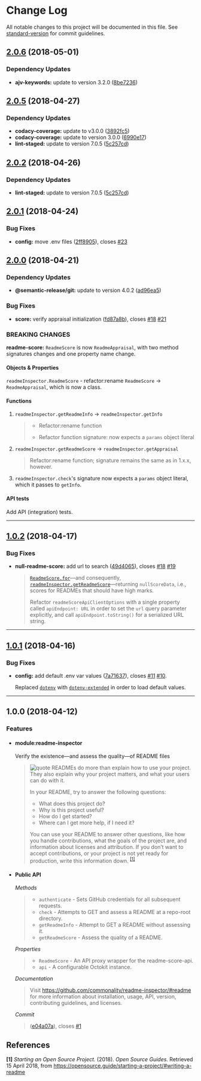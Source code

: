 # Change Log

All notable changes to this project will be documented in this file. See [standard-version](https://github.com/conventional-changelog/standard-version) for commit guidelines.

<a name="2.0.6"></a>

## [2.0.6](https://github.com/commonality/readme-inspector/compare/v2.0.5...v2.0.6) (2018-05-01)

### Dependency Updates

* **ajv-keywords:** update to version 3.2.0 ([8be7236](https://github.com/commonality/readme-inspector/commit/8be7236))

<a name="2.0.5"></a>

## [2.0.5](https://github.com/commonality/readme-inspector/compare/v2.0.4...v2.0.5) (2018-04-27)

### Dependency Updates

* **codacy-coverage:** update to v3.0.0 ([3892fc5](https://github.com/commonality/readme-inspector/commit/3892fc5))
* **codacy-coverage:** update to version 3.0.0 ([6990e17](https://github.com/commonality/readme-inspector/commit/6990e17))
* **lint-staged:** update to version 7.0.5 ([5c257cd](https://github.com/commonality/readme-inspector/commit/5c257cd))

<a name="2.0.2"></a>

## [2.0.2](https://github.com/commonality/readme-inspector/compare/v2.0.3...v2.0.2) (2018-04-26)

### Dependency Updates

* **lint-staged:** update to version 7.0.5 ([5c257cd](https://github.com/commonality/readme-inspector/commit/5c257cd))

<a name="2.0.1"></a>

## [2.0.1](https://github.com/commonality/readme-inspector/compare/v2.0.0...v2.0.1) (2018-04-24)

### Bug Fixes

* **config:** move .env files ([2ff8905](https://github.com/commonality/readme-inspector/commit/2ff8905)), closes [#23](https://github.com/commonality/readme-inspector/issues/23)

<a name="2.0.0"></a>

## [2.0.0](https://github.com/commonality/readme-inspector/compare/v1.0.2...v2.0.0) (2018-04-21)

### Dependency Updates

* **@semantic-release/git:** update to version 4.0.2 ([ad96ea5](https://github.com/commonality/readme-inspector/commit/ad96ea5))

### Bug Fixes

* **score:** verify appraisal initialization ([fd87a8b](https://github.com/commonality/readme-inspector/commit/fd87a8b)), closes [#18](https://github.com/commonality/readme-inspector/issues/18) [#21](https://github.com/commonality/readme-inspector/issues/21)

### BREAKING CHANGES

**readme-score:** `ReadmeScore` is now `ReadmeAppraisal`, with two method signatures changes and one property name change.

#### Objects & Properties

`readmeInspector.ReadmeScore` - refactor:rename `ReadmeScore` → `ReadmeAppraisal`, which is now a class.

#### Functions

1.  `readmeInspector.getReadmeInfo` → `readmeInspector.getInfo`

    > * Refactor:rename function
    >
    > * Refactor function signature: now expects a `params` object literal

2.  `readmeInspector.getReadmeScore` → `readmeInspector.getAppraisal`

    > Refactor:rename function; signature remains the same as in 1.x.x,
    > however.

3.  `readmeInspector.check`'s signature now expects a `params` object literal,
    which it passes to `getInfo`.

#### API tests

Add API (integration) tests.

---

<a name="1.0.2"></a>

## [1.0.2](https://github.com/commonality/readme-inspector/compare/v1.0.1...v1.0.2) (2018-04-17)

### Bug Fixes

* **null-readme-score:** add url to search ([49d4065](https://github.com/commonality/readme-inspector/commit/49d4065)), closes [#18](https://github.com/commonality/readme-inspector/issues/18) [#19](https://github.com/commonality/readme-inspector/issues/19)

  > [`ReadmeScore.for`](https://github.com/commonality/readme-inspector/blob/master/lib/readme-score.js#L60)&mdash;and consequently, [`readmeInspector.getReadmeScore`](https://github.com/commonality/readme-inspector/blob/master/lib/index.js#L150)&mdash;returning `nullScoreData`, i.e., scores for READMEs that should have high marks.
  >
  > Refactor `readmeScoreApiClientOptions` with a single property called `apiEndpoint: URL` in order to set the `url` query parameter explicitly, and call `apiEndpoint.toString()` for a serialized URL string.

---

<a name="1.0.1"></a>

## [1.0.1](https://github.com/commonality/readme-inspector/compare/v1.0.0...v1.0.1) (2018-04-16)

### Bug Fixes

* **config:** add default .env var values ([7a71637](https://github.com/commonality/readme-inspector/commit/7a71637)), closes [#11](https://github.com/commonality/readme-inspector/issues/11) [#10](https://github.com/commonality/readme-inspector/issues/10).

  Replaced [`dotenv`][dotenv-url] with [`dotenv-extended`][dotenv-extended-url] in order to load default values.

---

<a name="1.0.0"></a>

## 1.0.0 (2018-04-12)

### Features

* #### module:readme-inspector

  Verify the existence—and assess the quality—of README files

  > ![quote][octicon-quote] READMEs do more than explain how to use your project. They also
  > explain why your project matters, and what your users can do with it.
  >
  > In your README, try to answer the following questions:
  >
  > * What does this project do?
  > * Why is this project useful?
  > * How do I get started?
  > * Where can I get more help, if I need it?
  >
  > You can use your README to answer other questions, like how you handle
  > contributions, what the goals of the project are, and information about
  > licenses and attribution. If you don’t want to accept contributions, or
  > your project is not yet ready for production, write this information down. <sup><a href="#ref-1" title="View reference.">[1]</a></sup>

* #### Public API

  _Methods_

  > * `authenticate` - Sets GitHub credentials for all subsequent requests.
  > * `check` - Attempts to GET and assess a README at a repo-root directory.
  > * `getReadmeInfo` - Attempt to GET a README without assessing it.
  > * `getReadmeScore` - Assess the quality of a README.

  _Properties_

  > * `ReadmeScore` - An API proxy wrapper for the readme-score-api.
  > * `api` - A configurable Octokit instance.

  _Documentation_

  > Visit <https://github.com/commonality/readme-inspector/#readme> for
  > more information about installation, usage, API, version,
  > contributing guidelines, and licenses.

  _Commit_

  > ([e04a07a](https://github.com/commonality/readme-inspector/commit/e04a07a)), closes [#1](https://github.com/commonality/readme-inspector/issues/1)

## References

<a name="ref-1"></a>
**[1]** _Starting an Open Source Project._ (2018). _Open Source Guides._ Retrieved 15 April 2018, from <https://opensource.guide/starting-a-project/#writing-a-readme>

[octicon-quote]: https://cdnjs.cloudflare.com/ajax/libs/octicons/4.4.0/svg/quote.svg
[dotenv-url]: https://github.com/motdotla/dotenv
[dotenv-extended-url]: https://github.com/keithmorris/node-dotenv-extended
